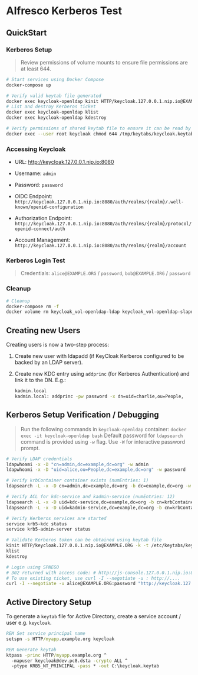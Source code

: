 # Alfresco Kerberos Test

## QuickStart

### Kerberos Setup

> Review permissions of volume mounts to ensure file permissions are at least 644.

```sh
# Start services using Docker Compose
docker-compose up

# Verify valid keytab file generated
docker exec keycloak-openldap kinit HTTP/keycloak.127.0.0.1.nip.io@EXAMPLE.ORG -k -t /etc/keytabs/keycloak.keytab
# List and destroy Kerberos ticket
docker exec keycloak-openldap klist
docker exec keycloak-openldap kdestroy

# Verify permissions of shared keytab file to ensure it can be read by Keycloak
docker exec --user root keycloak chmod 644 /tmp/keytabs/keycloak.keytab
```

### Accessing Keycloak

* URL: http://keycloak.127.0.0.1.nip.io:8080

* Username: `admin`

* Password: `password`

* OIDC Endpoint: `http://keycloak.127.0.0.1.nip.io:8080/auth/realms/{realm}/.well-known/openid-configuration`

* Authorization Endpoint: `http://keycloak.127.0.0.1.nip.io:8080/auth/realms/{realm}/protocol/openid-connect/auth`

* Account Management: `http://keycloak.127.0.0.1.nip.io:8080/auth/realms/{realm}/account`

### Kerberos Login Test

> Credentials: `alice@EXAMPLE.ORG` / `password`, `bob@EXAMPLE.ORG` / `password`


### Cleanup

```sh
# Cleanup
docker-compose rm -f
docker volume rm keycloak_vol-openldap-ldap keycloak_vol-openldap-slapd
```

## Creating new Users

Creating users is now a two-step process:

1. Create new user with ldapadd (if KeyCloak Kerberos configured to be backed by an LDAP server).

1. Create new KDC entry using `addprinc` (for Kerberos Authentication) and link it to the DN. E.g.:

   ```sh
   kadmin.local
   kadmin.local: addprinc -pw password -x dn=uid=charlie,ou=People,   dc=example,dc=org charlie
   ```

## Kerberos Setup Verification / Debugging

> Run the following commands in `keycloak-openldap` container: `docker exec -it keycloak-openldap bash`
> Default password for `ldapsearch` command is provided using `-w` flag. Use `-W` for interactive password prompt.

```sh
# Verify LDAP credentials
ldapwhoami -x -D "cn=admin,dc=example,dc=org" -w admin
ldapwhoami -x -D "uid=alice,ou=People,dc=example,dc=org" -w password

# Verify krbContainer container exists (numEntries: 1)
ldapsearch -L -x -D cn=admin,dc=example,dc=org -b dc=example,dc=org -w admin cn=krbContainer

# Verify ACL for kdc-service and kadmin-service (numEntries: 12)
ldapsearch -L -x -D uid=kdc-service,dc=example,dc=org -b cn=krbContainer,dc=example,dc=org -w password
ldapsearch -L -x -D uid=kadmin-service,dc=example,dc=org -b cn=krbContainer,dc=example,dc=org -w password

# Verify Kerberos services are started
service krb5-kdc status
service krb5-admin-server status

# Validate Kerberos token can be obtained using keytab file
kinit HTTP/keycloak.127.0.0.1.nip.io@EXAMPLE.ORG -k -t /etc/keytabs/keycloak.keytab
klist
kdestroy

# Login using SPNEGO
# 302 returned with access code: # http://js-console.127.0.0.1.nip.io:8000/?session_state=...&code=...
# To use existing ticket, use curl -I --negotiate -u : http://....
curl -I --negotiate -u alice@EXAMPLE.ORG:password "http://keycloak.127.0.0.1.nip.io:8080/auth/realms/dev/protocol/openid-connect/auth?client_id=js-console&redirect_uri=http%3A%2F%2Fjs-console.127.0.0.1.nip.io%3A8000%2F&response_type=code&scope=openid"
```

## Active Directory Setup

To generate a `keytab` file for Active Directory, create a service account / user e.g. `keycloak`.

```bat
REM Set service principal name
setspn -s HTTP/myapp.example.org keycloak

REM Generate keytab
ktpass -princ HTTP/myapp.example.org ^
  -mapuser keycloak@dev.pc8.dsta -crypto ALL ^
  -ptype KRB5_NT_PRINCIPAL -pass * -out C:\keycloak.keytab
```
